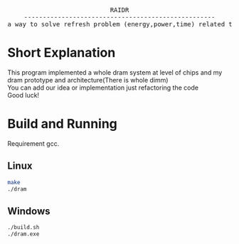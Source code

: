 <div align="center">
<pre>
RAIDR
---------------------------------------------------
a way to solve refresh problem (energy,power,time) related to dram refreshes
</pre>
</div>

# Short Explanation

This program implemented a whole dram system at level of chips and my dram prototype and architecture(There is whole dimm)<br>
You can add our idea or implementation just refactoring the code<br>
Good luck!<br>

# Build and Running
Requirement gcc.<br>

## Linux

```sh
make
./dram
```

## Windows

```sh
./build.sh
./dram.exe
```
